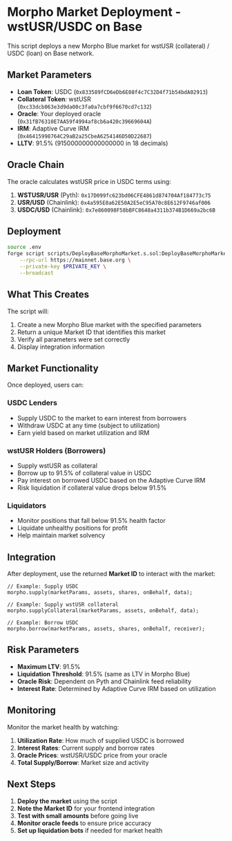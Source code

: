 # Morpho Market Deployment - wstUSR/USDC on Base

This script deploys a new Morpho Blue market for wstUSR (collateral) / USDC (loan) on Base network.

## Market Parameters

- **Loan Token**: USDC (`0x833589fCD6eDb6E08f4c7C32D4f71b54bdA02913`)
- **Collateral Token**: wstUSR (`0xc33dcb063e3d9da00c3fa0a7cbf9f6670cd7c132`)
- **Oracle**: Your deployed oracle (`0x31fB76310E7AA59f4994af8cb6a420c39669604A`)
- **IRM**: Adaptive Curve IRM (`0x46415998764C29aB2a25CbeA6254146D50D22687`)
- **LLTV**: 91.5% (915000000000000000 in 18 decimals)

## Oracle Chain

The oracle calculates wstUSR price in USDC terms using:
1. **WSTUSR/USR** (Pyth): `0x17D099fc623bd06CFE4861d874704Af184773c75`
2. **USR/USD** (Chainlink): `0x4a595E0a62E50A2E5eC95A70c8E612F9746af006`
3. **USDC/USD** (Chainlink): `0x7e860098F58bBFC8648a4311b374B1D669a2bc6B`

## Deployment

```bash
source .env
forge script scripts/DeployBaseMorphoMarket.s.sol:DeployBaseMorphoMarket \
    --rpc-url https://mainnet.base.org \
    --private-key $PRIVATE_KEY \
    --broadcast
```

## What This Creates

The script will:
1. Create a new Morpho Blue market with the specified parameters
2. Return a unique Market ID that identifies this market
3. Verify all parameters were set correctly
4. Display integration information

## Market Functionality

Once deployed, users can:

### USDC Lenders
- Supply USDC to the market to earn interest from borrowers
- Withdraw USDC at any time (subject to utilization)
- Earn yield based on market utilization and IRM

### wstUSR Holders (Borrowers)
- Supply wstUSR as collateral
- Borrow up to 91.5% of collateral value in USDC
- Pay interest on borrowed USDC based on the Adaptive Curve IRM
- Risk liquidation if collateral value drops below 91.5%

### Liquidators
- Monitor positions that fall below 91.5% health factor
- Liquidate unhealthy positions for profit
- Help maintain market solvency

## Integration

After deployment, use the returned **Market ID** to interact with the market:

```solidity
// Example: Supply USDC
morpho.supply(marketParams, assets, shares, onBehalf, data);

// Example: Supply wstUSR collateral
morpho.supplyCollateral(marketParams, assets, onBehalf, data);

// Example: Borrow USDC
morpho.borrow(marketParams, assets, shares, onBehalf, receiver);
```

## Risk Parameters

- **Maximum LTV**: 91.5%
- **Liquidation Threshold**: 91.5% (same as LTV in Morpho Blue)
- **Oracle Risk**: Dependent on Pyth and Chainlink feed reliability
- **Interest Rate**: Determined by Adaptive Curve IRM based on utilization

## Monitoring

Monitor the market health by watching:
1. **Utilization Rate**: How much of supplied USDC is borrowed
2. **Interest Rates**: Current supply and borrow rates
3. **Oracle Prices**: wstUSR/USDC price from your oracle
4. **Total Supply/Borrow**: Market size and activity

## Next Steps

1. **Deploy the market** using the script
2. **Note the Market ID** for your frontend integration
3. **Test with small amounts** before going live
4. **Monitor oracle feeds** to ensure price accuracy
5. **Set up liquidation bots** if needed for market health
